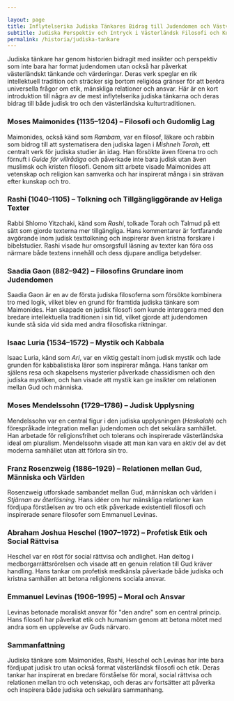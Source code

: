 ```yaml
---

layout: page  
title: Inflytelserika Judiska Tänkares Bidrag till Judendomen och Västvärlden  
subtitle: Judiska Perspektiv och Intryck i Västerländsk Filosofi och Kultur  
permalink: /historia/judiska-tankare  
---
```


Judiska tänkare har genom historien bidragit med insikter och perspektiv som inte bara har format judendomen utan också har påverkat västerländskt tänkande och värderingar. Deras verk speglar en rik intellektuell tradition och sträcker sig bortom religiösa gränser för att beröra universella frågor om etik, mänskliga relationer och ansvar. Här är en kort introduktion till några av de mest inflytelserika judiska tänkarna och deras bidrag till både judisk tro och den västerländska kulturtraditionen.

### **Moses Maimonides** (1135–1204) – Filosofi och Gudomlig Lag

Maimonides, också känd som *Rambam*, var en filosof, läkare och rabbin som bidrog till att systematisera den judiska lagen i *Mishneh Torah*, ett centralt verk för judiska studier än idag. Han försökte även förena tro och förnuft i *Guide för villrådiga* och påverkade inte bara judisk utan även muslimsk och kristen filosofi. Genom sitt arbete visade Maimonides att vetenskap och religion kan samverka och har inspirerat många i sin strävan efter kunskap och tro.

### **Rashi** (1040–1105) – Tolkning och Tillgängliggörande av Heliga Texter

Rabbi Shlomo Yitzchaki, känd som *Rashi*, tolkade Torah och Talmud på ett sätt som gjorde texterna mer tillgängliga. Hans kommentarer är fortfarande avgörande inom judisk texttolkning och inspirerar även kristna forskare i bibelstudier. Rashi visade hur omsorgsfull läsning av texter kan föra oss närmare både textens innehåll och dess djupare andliga betydelser.

### **Saadia Gaon** (882–942) – Filosofins Grundare inom Judendomen

Saadia Gaon är en av de första judiska filosoferna som försökte kombinera tro med logik, vilket blev en grund för framtida judiska tänkare som Maimonides. Han skapade en judisk filosofi som kunde interagera med den bredare intellektuella traditionen i sin tid, vilket gjorde att judendomen kunde stå sida vid sida med andra filosofiska riktningar.

### **Isaac Luria** (1534–1572) – Mystik och Kabbala

Isaac Luria, känd som *Ari*, var en viktig gestalt inom judisk mystik och lade grunden för kabbalistiska läror som inspirerar många. Hans tankar om själens resa och skapelsens mysterier påverkade chassidismen och den judiska mystiken, och han visade att mystik kan ge insikter om relationen mellan Gud och människa.

### **Moses Mendelssohn** (1729–1786) – Judisk Upplysning

Mendelssohn var en central figur i den judiska upplysningen (*Haskalah*) och förespråkade integration mellan judendomen och det sekulära samhället. Han arbetade för religionsfrihet och tolerans och inspirerade västerländska ideal om pluralism. Mendelssohn visade att man kan vara en aktiv del av det moderna samhället utan att förlora sin tro.

### **Franz Rosenzweig** (1886–1929) – Relationen mellan Gud, Människa och Världen

Rosenzweig utforskade sambandet mellan Gud, människan och världen i *Stjärnan av återlösning*. Hans idéer om hur mänskliga relationer kan fördjupa förståelsen av tro och etik påverkade existentiell filosofi och inspirerade senare filosofer som Emmanuel Levinas.

### **Abraham Joshua Heschel** (1907–1972) – Profetisk Etik och Social Rättvisa

Heschel var en röst för social rättvisa och andlighet. Han deltog i medborgarrättsrörelsen och visade att en genuin relation till Gud kräver handling. Hans tankar om profetisk medkänsla påverkade både judiska och kristna samhällen att betona religionens sociala ansvar.

### **Emmanuel Levinas** (1906–1995) – Moral och Ansvar

Levinas betonade moraliskt ansvar för "den andre" som en central princip. Hans filosofi har påverkat etik och humanism genom att betona mötet med andra som en upplevelse av Guds närvaro.

### Sammanfattning

Judiska tänkare som Maimonides, Rashi, Heschel och Levinas har inte bara fördjupat judisk tro utan också format västerländsk filosofi och etik. Deras tankar har inspirerat en bredare förståelse för moral, social rättvisa och relationen mellan tro och vetenskap, och deras arv fortsätter att påverka och inspirera både judiska och sekulära sammanhang.